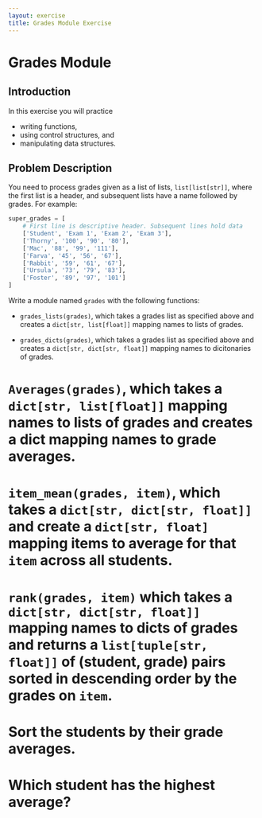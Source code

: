 ```yaml
---
layout: exercise
title: Grades Module Exercise
---
```


# Grades Module

## Introduction

In this exercise you will practice

- writing functions,
- using control structures, and
- manipulating data structures.

## Problem Description

You need to process grades given as a list of lists, `list[list[str]]`, where the first list is a header, and subsequent lists have a name followed by grades. For example:

```Python
super_grades = [
    # First line is descriptive header. Subsequent lines hold data
    ['Student', 'Exam 1', 'Exam 2', 'Exam 3'],
    ['Thorny', '100', '90', '80'],
    ['Mac', '88', '99', '111'],
    ['Farva', '45', '56', '67'],
    ['Rabbit', '59', '61', '67'],
    ['Ursula', '73', '79', '83'],
    ['Foster', '89', '97', '101']
]
```

Write a module named `grades` with the following functions:

- `grades_lists(grades)`, which takes a grades list as specified above and creates a `dict[str, list[float]]` mapping names to lists of grades.

- `grades_dicts(grades)`, which takes a grades list as specified above and creates a `dict[str, dict[str, float]]` mapping names to dicitonaries of grades.

# `Averages(grades)`, which takes a `dict[str, list[float]]` mapping names to lists of grades and creates a dict mapping names to grade averages.

# `item_mean(grades, item)`, which takes a `dict[str, dict[str, float]]` and create a `dict[str, float]` mapping items to average for that `item` across all students.

# `rank(grades, item)` which takes a `dict[str, dict[str, float]]` mapping names to dicts of grades and returns a `list[tuple[str, float]]` of (student, grade) pairs sorted in descending order by the grades on `item`.

# Sort the students by their grade averages.

# Which student has the highest average?
